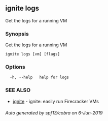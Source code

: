## ignite logs

Get the logs for a running VM

### Synopsis

Get the logs for a running VM

```
ignite logs [vm] [flags]
```

### Options

```
  -h, --help   help for logs
```

### SEE ALSO

* [ignite](ignite.md)	 - ignite: easily run Firecracker VMs

###### Auto generated by spf13/cobra on 6-Jun-2019
